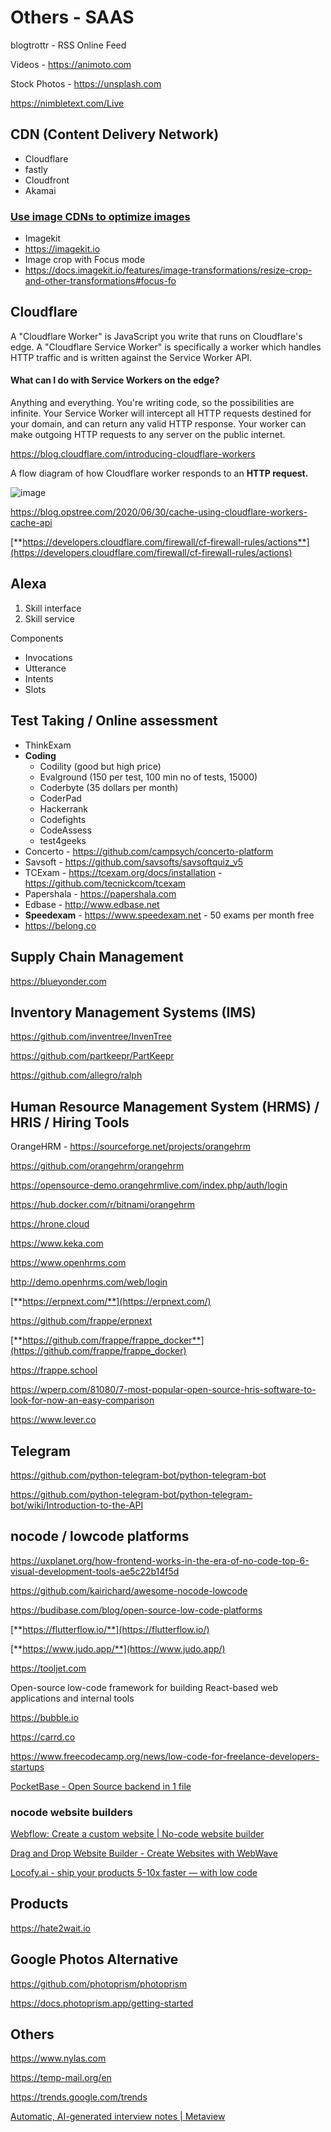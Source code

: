 # Others - SAAS

blogtrottr - RSS Online Feed

Videos - <https://animoto.com>

Stock Photos - <https://unsplash.com>

<https://nimbletext.com/Live>

## CDN (Content Delivery Network)

- Cloudflare
- fastly
- Cloudfront
- Akamai

### [Use image CDNs to optimize images](https://web.dev/image-cdns/)

- Imagekit
- <https://imagekit.io>
- Image crop with Focus mode
- <https://docs.imagekit.io/features/image-transformations/resize-crop-and-other-transformations#focus-fo>

## Cloudflare

A "Cloudflare Worker" is JavaScript you write that runs on Cloudflare's edge. A "Cloudflare Service Worker" is specifically a worker which handles HTTP traffic and is written against the Service Worker API.

#### What can I do with Service Workers on the edge?

Anything and everything. You're writing code, so the possibilities are infinite. Your Service Worker will intercept all HTTP requests destined for your domain, and can return any valid HTTP response. Your worker can make outgoing HTTP requests to any server on the public internet.

<https://blog.cloudflare.com/introducing-cloudflare-workers>

A flow diagram of how Cloudflare worker responds to an **HTTP request.**

![image](../../media/Cloud-Others-Others-SAAS-image1.jpg)

<https://blog.opstree.com/2020/06/30/cache-using-cloudflare-workers-cache-api>

[**https://developers.cloudflare.com/firewall/cf-firewall-rules/actions**](https://developers.cloudflare.com/firewall/cf-firewall-rules/actions)

## Alexa

1. Skill interface
2. Skill service

Components

- Invocations
- Utterance
- Intents
- Slots

## Test Taking / Online assessment

- ThinkExam
- **Coding**
  - Codility (good but high price)
  - Evalground (150 per test, 100 min no of tests, 15000)
  - Coderbyte (35 dollars per month)
  - CoderPad
  - Hackerrank
  - Codefights
  - CodeAssess
  - test4geeks
- Concerto - <https://github.com/campsych/concerto-platform>
- Savsoft - <https://github.com/savsofts/savsoftquiz_v5>
- TCExam - <https://tcexam.org/docs/installation> - <https://github.com/tecnickcom/tcexam>
- Papershala - <https://papershala.com>
- Edbase - <http://www.edbase.net>
- **Speedexam** - <https://www.speedexam.net> - 50 exams per month free
- <https://belong.co>

## Supply Chain Management

<https://blueyonder.com>

## Inventory Management Systems (IMS)

<https://github.com/inventree/InvenTree>

<https://github.com/partkeepr/PartKeepr>

<https://github.com/allegro/ralph>

## Human Resource Management System (HRMS) / HRIS / Hiring Tools

OrangeHRM - <https://sourceforge.net/projects/orangehrm>

<https://github.com/orangehrm/orangehrm>

<https://opensource-demo.orangehrmlive.com/index.php/auth/login>

<https://hub.docker.com/r/bitnami/orangehrm>

<https://hrone.cloud>

<https://www.keka.com>

<https://www.openhrms.com>

<http://demo.openhrms.com/web/login>

[**https://erpnext.com/**](https://erpnext.com/)

<https://github.com/frappe/erpnext>

[**https://github.com/frappe/frappe_docker**](https://github.com/frappe/frappe_docker)

<https://frappe.school>

<https://wperp.com/81080/7-most-popular-open-source-hris-software-to-look-for-now-an-easy-comparison>

<https://www.lever.co>

## Telegram

<https://github.com/python-telegram-bot/python-telegram-bot>

<https://github.com/python-telegram-bot/python-telegram-bot/wiki/Introduction-to-the-API>

## nocode / lowcode platforms

<https://uxplanet.org/how-frontend-works-in-the-era-of-no-code-top-6-visual-development-tools-ae5c22b14f5d>

<https://github.com/kairichard/awesome-nocode-lowcode>

<https://budibase.com/blog/open-source-low-code-platforms>

[**https://flutterflow.io/**](https://flutterflow.io/)

[**https://www.judo.app/**](https://www.judo.app/)

<https://tooljet.com>

Open-source low-code framework for building React-based web applications and internal tools

<https://bubble.io>

<https://carrd.co>

<https://www.freecodecamp.org/news/low-code-for-freelance-developers-startups>

[PocketBase - Open Source backend in 1 file](https://pocketbase.io/)

### nocode website builders

[Webflow: Create a custom website | No-code website builder](https://webflow.com/)

[Drag and Drop Website Builder - Create Websites with WebWave](https://webwave.me/)

[Locofy.ai - ship your products 5-10x faster — with low code](https://www.locofy.ai/)

## Products

<https://hate2wait.io>

## Google Photos Alternative

<https://github.com/photoprism/photoprism>

<https://docs.photoprism.app/getting-started>

## Others

<https://www.nylas.com>

<https://temp-mail.org/en>

<https://trends.google.com/trends>

[Automatic, AI-generated interview notes | Metaview](https://www.metaview.ai/)

